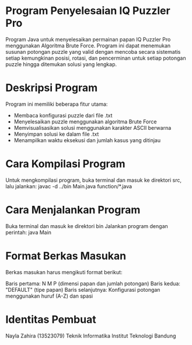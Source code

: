 # Program Penyelesaian IQ Puzzler Pro
Program Java untuk menyelesaikan permainan papan IQ Puzzler Pro menggunakan Algoritma Brute Force. Program ini dapat menemukan susunan potongan puzzle yang valid dengan mencoba secara sistematis setiap kemungkinan posisi, rotasi, dan pencerminan untuk setiap potongan puzzle hingga ditemukan solusi yang lengkap.

# Deskripsi Program
Program ini memiliki beberapa fitur utama:
- Membaca konfigurasi puzzle dari file .txt
- Menyelesaikan puzzle menggunakan algoritma Brute Force
- Memvisualisasikan solusi menggunakan karakter ASCII berwarna
- Menyimpan solusi ke dalam file .txt
- Menampilkan waktu eksekusi dan jumlah kasus yang ditinjau

# Cara Kompilasi Program
Untuk mengkompilasi program, buka terminal dan masuk ke direktori src, lalu jalankan:
javac -d ../bin Main.java function/*.java

# Cara Menjalankan Program
Buka terminal dan masuk ke direktori bin
Jalankan program dengan perintah:
java Main

# Format Berkas Masukan
Berkas masukan harus mengikuti format berikut:

Baris pertama: N M P (dimensi papan dan jumlah potongan)
Baris kedua: "DEFAULT" (tipe papan)
Baris selanjutnya: Konfigurasi potongan menggunakan huruf (A-Z) dan spasi

# Identitas Pembuat
Nayla Zahira (13523079)
Teknik Informatika
Institut Teknologi Bandung
